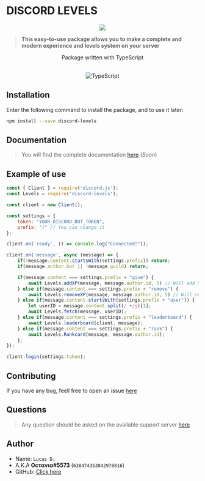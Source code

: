 # DISCORD LEVELS

<center>
    <a href="https://npmjs.com/discord-levels/"><img src="https://nodei.co/npm/discord-levels.png"></a>
</center>

> **This easy-to-use package allows you to make a complete and modern experience and levels system on your server**

<center>
    <p>Package written with TypeScript</p>
    <br/>
    <img src="https://ostrowski.ninja/static/1482fb398d82ef51cfcfdbcd55e1ec03/a26eb/ts.png" alt="TypeScript">
</center>

## Installation
Enter the following command to install the package, and to use it later:
```bash
npm install --save discord-levels
```

## Documentation
> You will find the complete documentation [here](https://com) (*Soon*)

## Example of use
```js
const { Client } = require('discord.js');
const Levels = require('discord-levels');

const client = new Client();

const settings = {
    token: "YOUR_DISCORD_BOT_TOKEN",
    prefix: "!" // You can change it
};

client.on('ready', () => console.log("Connected!"));

client.on('message', async (message) => {
    if(!message.content.startsWith(settings.prefix)) return;
    if(message.author.bot || !message.guild) return;

    if(message.content === settings.prefix + "give") {
        await Levels.addXP(message, message.author.id, 5) // Will add 5 XPs to the author of the message
    } else if(message.content === settings.prefix + "remove") {
        await Levels.removeXP(message, message.author.id, 5) // Will remove 5 XPs to the author of the message
    } else if(message.content.startsWith(settings.prefix + "user")) {
        let userID = message.content.split(/ +/g)[1];
        await Levels.fetch(message, userID);
    } else if(message.content === settings.prefix + "leaderboard") {
        await Levels.leaderboard(client, message);
    } else if(message.content === settings.prefix + "rank") {
        await Levels.Rankcard(message, message.author.id);
    };
});

client.login(settings.token);
```

## Contributing
If you have any bug, feell free to open an issue [here](https://github.com/Octavia0509/discord-levels/issues)


## Questions
> Any question should be asked on the available support server [here](https://discord.gg/WmxCKvRnKh)

## Author

* Name: `Lucas D.`
* A.K.A **Oϲτανια#5573** (`638474353842978816`)
* GitHub: [Click here](https://github.com/Octavia0509)
